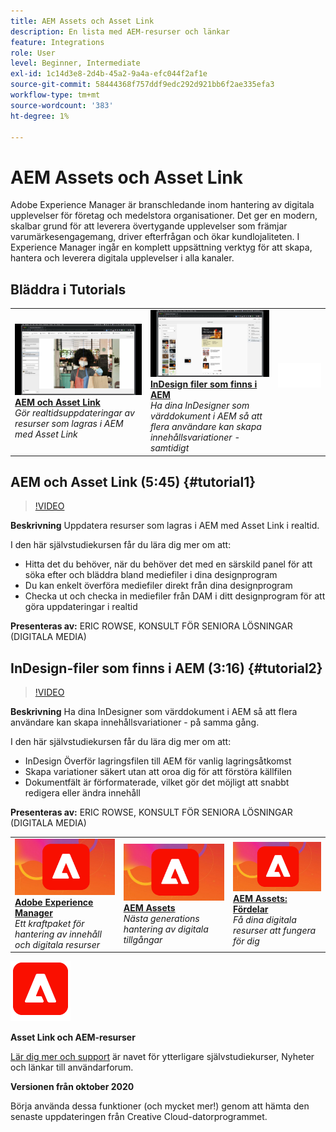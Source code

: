 ```yaml
---
title: AEM Assets och Asset Link
description: En lista med AEM-resurser och länkar
feature: Integrations
role: User
level: Beginner, Intermediate
exl-id: 1c14d3e8-2d4b-45a2-9a4a-efc044f2af1e
source-git-commit: 58444368f757ddf9edc292d921bb6f2ae335efa3
workflow-type: tm+mt
source-wordcount: '383'
ht-degree: 1%

---
```


# AEM Assets och Asset Link

Adobe Experience Manager är branschledande inom hantering av digitala upplevelser för företag och medelstora organisationer. Det ger en modern, skalbar grund för att leverera övertygande upplevelser som främjar varumärkesengagemang, driver efterfrågan och ökar kundlojaliteten. I Experience Manager ingår en komplett uppsättning verktyg för att skapa, hantera och leverera digitala upplevelser i alla kanaler.

## Bläddra i Tutorials

<table style="table-layout:fixed">
<tr>
 <td>
   <a href="aem.md#tutorial1">
      <img alt="AEM och Asset Link" src="../assets/aem_assetlink_rowse_thumbnail.jpg" />
   </a>
    <div>
   <a href="aem.md#tutorial1"><strong>AEM och Asset Link</strong></a>
    </div>
    <em>Gör realtidsuppdateringar av resurser som lagras i AEM med Asset Link</em>
    <br>
  </td>
   <td>
   <a href="aem.md#tutorial2">
      <img alt="InDesign filer som finns i AEM" src="../assets/InDesign-Files-Hosten-in-AEM.jpg" />
   </a>
    <div>
   <a href="aem.md#tutorial2"><strong>InDesign filer som finns i AEM</strong></a>
    </div>
    <em>Ha dina InDesigner som värddokument i AEM så att flera användare kan skapa innehållsvariationer - samtidigt</em>
    <br>
  </td>
  <td>
    <img alt="Avgränsare" src="../assets/Whitespacer.png" />
    <div>
    <br>
  </td>
</tr>
</table>

## AEM och Asset Link (5:45) {#tutorial1}

>[!VIDEO](https://video.tv.adobe.com/v/326828?hidetitle=true)

**Beskrivning**
Uppdatera resurser som lagras i AEM med Asset Link i realtid.

I den här självstudiekursen får du lära dig mer om att:
* Hitta det du behöver, när du behöver det med en särskild panel för att söka efter och bläddra bland mediefiler i dina designprogram
* Du kan enkelt överföra mediefiler direkt från dina designprogram
* Checka ut och checka in mediefiler från DAM i ditt designprogram för att göra uppdateringar i realtid

**Presenteras av:**
ERIC ROWSE, KONSULT FÖR SENIORA LÖSNINGAR (DIGITALA MEDIA)

## InDesign-filer som finns i AEM (3:16) {#tutorial2}

>[!VIDEO](https://video.tv.adobe.com/v/326829?hidetitle=true)

**Beskrivning**
Ha dina InDesigner som värddokument i AEM så att flera användare kan skapa innehållsvariationer - på samma gång.

I den här självstudiekursen får du lära dig mer om att:
* InDesign Överför lagringsfilen till AEM för vanlig lagringsåtkomst
* Skapa variationer säkert utan att oroa dig för att förstöra källfilen
* Dokumentfält är förformaterade, vilket gör det möjligt att snabbt redigera eller ändra innehåll

**Presenteras av:**
ERIC ROWSE, KONSULT FÖR SENIORA LÖSNINGAR (DIGITALA MEDIA)

<table style="table-layout:fixed">
<tr>
 <td>
   <a href="https://www.adobe.com/marketing/experience-manager.html">
      <img alt="Adobe Experience Manager" src="../assets/AEM_Thumbnail.jpg" />
   </a>
    <div>
   <a href="https://www.adobe.com/marketing/experience-manager.html"><strong>Adobe Experience Manager</strong></a>
    </div>
    <em>Ett kraftpaket för hantering av innehåll och digitala resurser</em>
    <br>
  </td>
  <td>
   <a href="https://www.adobe.com/marketing/experience-manager-assets.html">
      <img alt="InDesign Server: Hitta en partner" src="../assets/AEM_Thumbnail.jpg" />
   </a>
    <div>
   <a href="https://www.adobe.com/marketing/experience-manager-assets.html"><strong>AEM Assets</strong></a>
    </div>
    <em>Nästa generations hantering av digitala tillgångar</em>
    <br>
  </td>
  <td>
   <a href="https://www.adobe.com/marketing/experience-manager-assets/benefits.html">
      <img alt="InDesign Server: Hitta en partner" src="../assets/AEM_Thumbnail.jpg" />
   </a>
    <div>
   <a href="https://www.adobe.com/marketing/experience-manager-assets/benefits.html"><strong>AEM Assets: Fördelar</strong></a>
    </div>
    <em>Få dina digitala resurser att fungera för dig</em>
    <br>
  </td>
</tr>
</table>

![AEM-logotyp](../assets/aem_appicon_noshadow_96.png)

**Asset Link och AEM-resurser**

[Lär dig mer och support](https://helpx.adobe.com/support/experience-manager.html) är navet för ytterligare självstudiekurser, Nyheter och länkar till användarforum.

**Versionen från oktober 2020**

Börja använda dessa funktioner (och mycket mer!) genom att hämta den senaste uppdateringen från Creative Cloud-datorprogrammet.
